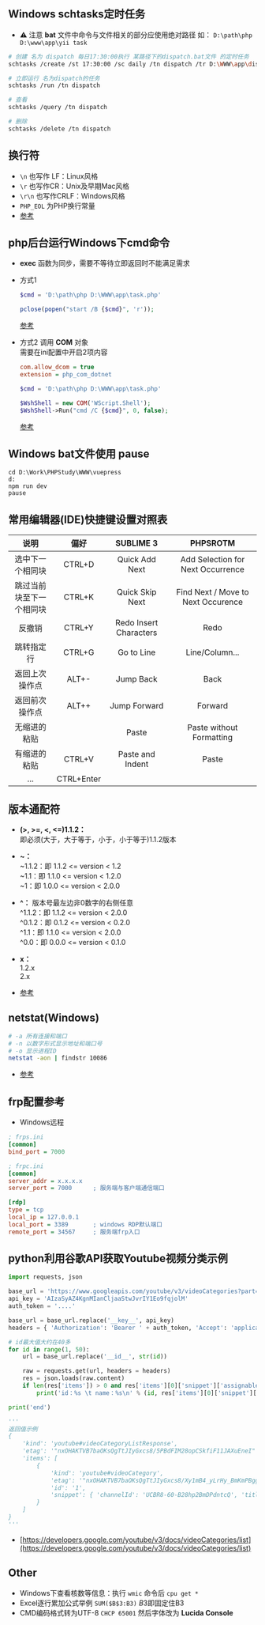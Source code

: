 ## Windows schtasks定时任务
* ⚠️ 注意 **bat** 文件中命令与文件相关的部分应使用绝对路径 如： `D:\path\php D:\www\app\yii task`

```sh
# 创建 名为 dispatch 每日17:30:00执行 某路径下的dispatch.bat文件 的定时任务
schtasks /create /st 17:30:00 /sc daily /tn dispatch /tr D:\WWW\app\dispatch.bat

# 立即运行 名为dispatch的任务
schtasks /run /tn dispatch

# 查看
schtasks /query /tn dispatch

# 删除
schtasks /delete /tn dispatch
```

## 换行符

* `\n` 也写作 LF：Linux风格
* `\r` 也写作CR：Unix及早期Mac风格
* `\r\n` 也写作CRLF：Windows风格
* `PHP_EOL` 为PHP换行常量
* [参考](https://www.jianshu.com/p/0db1db35e025)

## php后台运行Windows下cmd命令

* **exec** 函数为同步，需要不等待立即返回时不能满足需求
* 方式1 
    ```php
    $cmd = 'D:\path\php D:\WWW\app\task.php'

    pclose(popen("start /B {$cmd}", 'r'));
    ```
    [参考](https://www.php.net/manual/en/function.exec.php#86329)

* 方式2 调用 **COM** 对象  
    需要在ini配置中开启2项内容
    ```ini
    com.allow_dcom = true
    extension = php_com_dotnet
    ```

    ```php
    $cmd = 'D:\path\php D:\WWW\app\task.php'

    $WshShell = new COM('WScript.Shell');
    $WshShell->Run("cmd /C {$cmd}", 0, false);
    ```
    [参考](https://www.php.net/manual/en/function.exec.php#43917)

## Windows bat文件使用 pause
```
cd D:\Work\PHPStudy\WWW\vuepress
d:
npm run dev
pause
```

## 常用编辑器(IDE)快捷键设置对照表

说明                       | 偏好          | SUBLIME 3               | PHPSROTM
:-----:                    | :-----:       | :-----:                 | :-----:
选中下一个相同块           | CTRL+D        | Quick Add Next          | Add Selection for Next Occurrence
跳过当前块至下一个相同块   | CTRL+K        | Quick Skip Next         | Find Next / Move to Next Occurence
反撤销                     | CTRL+Y        | Redo Insert Characters  | Redo
跳转指定行                 | CTRL+G        | Go to Line              | Line/Column...
返回上次操作点             | ALT+-         | Jump Back               | Back
返回前次操作点             | ALT++         | Jump Forward            | Forward
无缩进的粘贴               |               | Paste                   | Paste without Formatting
有缩进的粘贴               | CTRL+V        | Paste and Indent        | Paste
...                        | CTRL+Enter    |        | 

## 版本通配符

* **(>, >=, <, <=)1.1.2：**  
    即必须(大于，大于等于，小于，小于等于)1.1.2版本

* **~：**  
    ~1.1.2：即 1.1.2 <= version < 1.2  
    ~1.1：即 1.1.0 <= version < 1.2.0  
    ~1：即 1.0.0 <= version < 2.0.0

* **^：** 版本号最左边非0数字的右侧任意  
    ^1.1.2：即 1.1.2 <= version < 2.0.0  
    ^0.1.2：即 0.1.2 <= version < 0.2.0  
    ^1.1：即 1.1.0 <= version < 2.0.0  
    ^0.0：即 0.0.0 <= version < 0.1.0

* **x：**  
    1.2.x  
    2.x  

* [参考](https://www.cnblogs.com/wshiqtb/p/6395029.html)

## netstat(Windows)
```sh
# -a 所有连接和端口
# -n 以数字形式显示地址和端口号
# -o 显示进程ID
netstat -aon | findstr 10086
```

* [参考](https://blog.csdn.net/hsd2012/article/details/50759017)

## frp配置参考
* Windows远程
```ini
; frps.ini
[common]
bind_port = 7000

; frpc.ini
[common]
server_addr = x.x.x.x
server_port = 7000      ; 服务端与客户端通信端口

[rdp]
type = tcp
local_ip = 127.0.0.1
local_port = 3389       ; windows RDP默认端口
remote_port = 34567     ; 服务端frp入口
```

## python利用谷歌API获取Youtube视频分类示例
```py
import requests, json

base_url = 'https://www.googleapis.com/youtube/v3/videoCategories?part=snippet&id=__id__&key=__key__&hl=zh_CN'
api_key = 'AIzaSyAZ4KgnMIanCljaaStwJvrIY1Eo9fqjolM'
auth_token = '....'

base_url = base_url.replace('__key__', api_key)
headers = { 'Authorization': 'Bearer ' + auth_token, 'Accept': 'application/json' }

# id最大值大约在40多
for id in range(1, 50):
    url = base_url.replace('__id__', str(id))

    raw = requests.get(url, headers = headers)
    res = json.loads(raw.content)
    if len(res['items']) > 0 and res['items'][0]['snippet']['assignable'] is True:
        print('id：%s \t name：%s\n' % (id, res['items'][0]['snippet']['title']))

print('end')

'''
返回值示例
{
    'kind': 'youtube#videoCategoryListResponse',
    'etag': '"nxOHAKTVB7baOKsQgTtJIyGxcs8/5PBdFIM28opCSkfiF11JAXuEneI"',
    'items': [
        {
            'kind': 'youtube#videoCategory',
            'etag': '"nxOHAKTVB7baOKsQgTtJIyGxcs8/Xy1mB4_yLrHy_BmKmPBggty2mZQ"',
            'id': '1',
            'snippet': { 'channelId': 'UCBR8-60-B28hp2BmDPdntcQ', 'title': 'Film & Animation', 'assignable': True }
        }
    ]
}
'''
```
* [https://developers.google.com/youtube/v3/docs/videoCategories/list](https://developers.google.com/youtube/v3/docs/videoCategories/list)

## Other

* Windows下查看核数等信息：执行 `wmic` 命令后 `cpu get *`
* Excel逐行累加公式举例 `SUM($B$3:B3)` $B$3即固定住B3
* CMD编码格式转为UTF-8 `CHCP 65001` 然后字体改为 **Lucida Console**